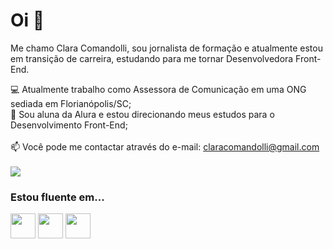 <h1> Oi 👋 </h1>

Me chamo Clara Comandolli, sou jornalista de formação e atualmente estou em transição de carreira, estudando para me tornar Desenvolvedora Front-End.

💻 Atualmente trabalho como Assessora de Comunicação em uma ONG sediada em Florianópolis/SC;
<br>
🧠 Sou aluna da Alura e estou direcionando meus estudos para o Desenvolvimento Front-End;
<br>
<br>
📫 Você pode me contactar através do e-mail: claracomandolli@gmail.com
<br>
<br>
<a href="https://www.linkedin.com/in/claracomandollis/" target="_blank"><img loading="lazy" src="https://img.shields.io/badge/-LinkedIn-%230077B5?style=for-the-badge&logo=linkedin&logoColor=white" target="_blank"></a>

<h3> Estou fluente em... </h3>
<div>
  <img loading="lazy" src="https://cdn.jsdelivr.net/gh/devicons/devicon@latest/icons/html5/html5-original.svg" width="40" height="40"/>
  <img loading="lazy" src="https://cdn.jsdelivr.net/gh/devicons/devicon@latest/icons/css3/css3-original.svg" width="40" height="40"/>
  <img loading="lazy" src="https://cdn.jsdelivr.net/gh/devicons/devicon@latest/icons/javascript/javascript-original.svg" width="40" height="40"/>
</div>               
